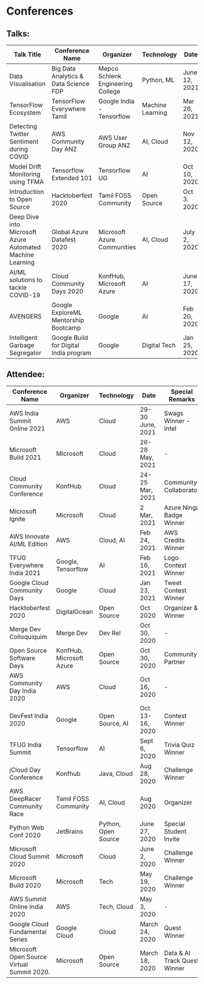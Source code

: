 # Conferences

## Talks:

| Talk Title                                                | Conference Name                        | Organizer                         | Technology       | Date          | Event Link                       | Talk Resources                                                                                                                             |
|-----------------------------------------------------------|----------------------------------------|-----------------------------------|------------------|---------------|----------------------------------|--------------------------------------------------------------------------------------------------------------------------------------------|
| Data Visualisation                                        | Big Data Analytics & Data Science FDP  | Mepco Schlenk Engineering College | Python, ML       | June 12, 2021 | Private                          | -                                                                                                                                          |
| TensorFlow Ecosystem                                      | TensorFlow Everywhere Tamil            | Google India - Tensorflow         | Machine Learning | Mar 26, 2021  | [Website](https://tftamil.in)    | -                                                                                                                                          |
| Detecting Twitter Sentiment during COVID                  | AWS Community Day ANZ                  | AWS User Group ANZ                | AI, Cloud        | Nov 12, 2020  | [Event](http://twitch.tv/aws)    | [Blog](https://vivekraja98.medium.com/detecting-and-visualizing-twitter-sentiment-during-covid-19-pandemic-using-aws-comprehend-and-c641e1549e2b) |
| Model Drift Monitoring using TFMA                         | Tensorflow Extended 101                | Tensorflow UG                     | AI               | Oct 10, 2020  | [Meetup](http://bit.ly/TFX-101)  | -                                                                                                                                          |
| Introduction to Open Source                               | Hacktoberfest 2020                     | Tamil FOSS Community              | Open Source      | Oct 3. 2020   | [Event](https://lnkd.in/de8SXeG) | -                                                                                                                                          |
| Deep Dive into Microsoft Azure Automated Machine Learning | Global Azure Datafest 2020             | Microsoft Azure Communities       | AI, Cloud        | July 2, 2020  | [Event](https://lnkd.in/dC-XaPV) | -                                                                                                                                          |
| AI/ML solutions to tackle COVID-19                        | Cloud Community Days 2020              | KonfHub, Microsoft Azure          | AI               | June 17, 2020 | [Event](http://konf.me/ccdays)   | -                                                                                                                                          |
| AVENGERS                                                  |  Google ExploreML Mentorship Bootcamp  | Google                            | AI               | Feb 20, 2020  | -                                | -                                                                                                                                          |
| Intelligent Garbage Segregator                            | Google Build for Digital India program | Google                            | Digital Tech     | Jan 25, 2020  | -                                | -                                                                                                                                          |





## Attendee:

| Conference Name                            | Organizer                | Technology          | Date             | Special Remarks              |
|--------------------------------------------|--------------------------|---------------------|------------------|------------------------------|
| AWS India Summit Online 2021               | AWS                      | Cloud               | 29-30 June, 2021 | Swags Winner - Intel         |
| Microsoft Build 2021                       | Microsoft                | Cloud               | 26-28 May, 2021  | -                            |
| Cloud Community Conference                 | KonfHub                  | Cloud               | 24-25 Mar, 2021  | Community Collaborator       |
| Microsoft Ignite                           | Microsoft                | Cloud               | 2 Mar, 2021      | Azure Ninga Badge Winner     |
| AWS Innovate AI/ML Edition                 | AWS                      | Cloud, AI           | Feb 24, 2021     | AWS Credits Winner           |
| TFUG Everywhere India 2021                 | Google, Tensorflow       | AI                  | Feb 16, 2021     | Logo Contest Winner          |
| Google Cloud Community Days                | Google                   | Cloud               |  Jan 23, 2021    | Tweet Contest Winner         |
| Hacktoberfest 2020                         | DigitalOcean             | Open Source         | Oct 2020         | Organizer & Winner           |
| Merge Dev Colloquiquim                     | Merge Dev                | Dev Rel             | Oct 30, 2020     | -                            |
| Open Source Software Days                  | KonfHub, Microsoft Azure | Open Source         | Oct 30, 2020     | Community Partner            |
| AWS Community Day India 2020               | AWS                      | Cloud               | Oct 16, 2020     | -                            |
| DevFest India 2020                         | Google                   | Open Source, AI     | Oct 13-16, 2020  | Contest Winner               |
| TFUG India Summit                          | Tensorflow               | AI                  | Sept 6, 2020     | Trivia Quiz Winner           |
| jCloud Day Conference                      | Konfhub                  | Java, Cloud         | Aug 28, 2020     | Challenge Winner             |
| AWS DeepRacer Community Race               | Tamil FOSS Community     | AI, Cloud           | Aug 2020         | Organizer                    |
|  Python Web Conf 2020                      | JetBrains                | Python, Open Source | June 27, 2020    | Special Student Invite       |
| Microsoft Cloud Summit 2020                | Microsoft                | Cloud               | June 2, 2020     | Challenge Winner             |
| Microsoft Build 2020                       | Microsoft                | Tech                | May 19, 2020     | Challenge Winner             |
| AWS Summit Online India 2020               | AWS                      | Tech, Cloud         | May 3, 2020      | -                            |
| Google Cloud Fundamental Series            | Google Cloud             | Cloud               | March 24, 2020   | Quest Winner                 |
| Microsoft Open Source Virtual Summit 2020. | Microsoft                | Open Source         | March 18, 2020   | Data & AI Track Quest Winner |


